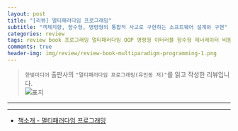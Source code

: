 ```yaml
---  
layout: post  
title: "[리뷰] 멀티패러다임 프로그래밍"  
subtitle: "객체지향, 함수형, 명령형의 통합적 사고로 구현하는 소프트웨어 설계와 구현"  
categories: review  
tags: review book 프로그래밍 멀티패러다임 OOP 명령형 이터러블 함수형 제너레이터 비동기 동시성 Setting todo app    
comments: true  
header-img: img/review/review-book-multiparadigm-programming-1.png
---  
```

  
> `한빛미디어` 출판사의 `"멀티패러다임 프로그래밍(유인동 저)"`를 읽고 작성한 리뷰입니다.  
![표지](https://theorydb.github.io/assets/img/review/review-book-multiparadigm-programming-1.png)  

---

> 


---

* [책소개 - 멀티패러다임 프로그래밍](https://www.yes24.com/product/goods/145367977)
